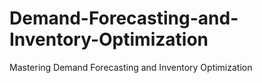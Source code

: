 # Demand-Forecasting-and-Inventory-Optimization
Mastering Demand Forecasting and Inventory Optimization 
